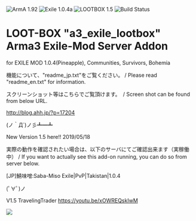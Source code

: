 ![ArmA 1.92](https://img.shields.io/badge/Arma-1.92-blue.svg) ![Exile 1.0.4a](https://img.shields.io/badge/Exile-1.0.4a-C72651.svg) ![LOOTBOX 1.5](https://img.shields.io/badge/LOOTBOX-v1.5-orange.svg) ![Build Status](https://img.shields.io/badge/build-passing-brightgreen.svg)

# LOOT-BOX "a3_exile_lootbox" Arma3 Exile-Mod Server Addon

for EXILE MOD 1.0.4(Pineapple), Communities, Survivors, Bohemia

機能について、"readme_jp.txt"をご覧ください。 / Please read "readme_en.txt" for information.

スクリーンショット等はこちらでご覧頂けます。　/ Screen shot can be found from below URL.

http://blog.ahh.jp/?p=17204

(ノ｀Д´)ノ彡┻━┻

New Version 1.5 here!!  2019/05/18

実際の動作を確認されたい場合は、以下のサーバにてご確認出来ます（実稼働中） / If you want to actually see this add-on running, you can do so from server below.

[JP]鯖味噌:Saba-Miso Exile|PvP|Takistan|1.0.4

(ﾟ∀ﾟ)ノ

V1.5 TravelingTrader
https://youtu.be/xOWREQskIwM

[![](http://img.youtube.com/vi/xOWREQskIwM/0.jpg)](http://www.youtube.com/watch?v=xOWREQskIwM "")
